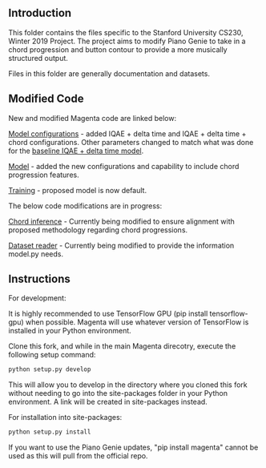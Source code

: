 ## Introduction
This folder contains the files specific to the Stanford University CS230, Winter 2019 Project. The project aims to modify Piano Genie to take in a chord progression and button contour to provide a more musically structured output.

Files in this folder are generally documentation and datasets.

## Modified Code

New and modified Magenta code are linked below:

[Model configurations](/magenta/models/piano_genie/configs.py) - added IQAE + delta time and IQAE + delta time + chord configurations. Other parameters changed to match what was done for the [baseline IQAE + delta time model](https://arxiv.org/pdf/1810.05246.pdf).

[Model](/magenta/models/piano_genie/model.py) - added the new configurations and capability to include chord progression features.

[Training](/magenta/models/piano_genie/train.py) - proposed model is now default.



The below code modifications are in progress:

[Chord inference](/magenta/music/chord_inference.py) - Currently being modified to ensure alignment with proposed methodology regarding chord progressions.

[Dataset reader](/magenta/models/piano_genie/loader.py) - Currently being modified to provide the information model.py needs.

## Instructions
For development:

It is highly recommended to use TensorFlow GPU (pip install tensorflow-gpu) when possible. Magenta will use whatever version of TensorFlow is installed in your Python environment.

Clone this fork, and while in the main Magenta direcotry, execute the following setup command:

```bash
python setup.py develop
```

This will allow you to develop in the directory where you cloned this fork without needing to go into the site-packages folder in your Python environment. A link will be created in site-packages instead. 

For installation into site-packages:

```bash
python setup.py install
```

If you want to use the Piano Genie updates, "pip install magenta" cannot be used as this will pull from the official repo.
